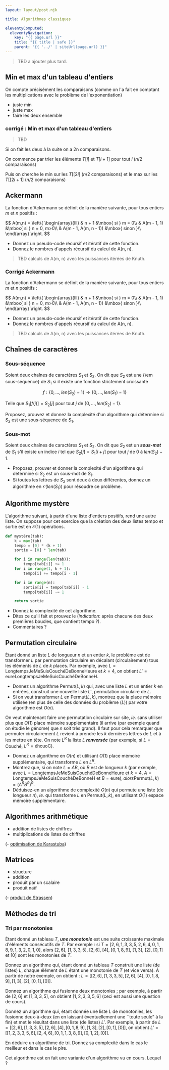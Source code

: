 ```yaml
---
layout: layout/post.njk

title: Algorithmes classiques

eleventyComputed:
  eleventyNavigation:
    key: "{{ page.url }}"
    title: "{{ title | safe }}"
    parent: "{{ '../' | siteUrl(page.url) }}"
---
```


> TBD a ajouter plus tard.

## Min et max d'un tableau d'entiers

On compte précisément les comparaisons (comme on l'a fait en comptant les multiplications avec le problème de l'exponentiation)

- juste min
- juste max
- faire les deux ensemble

### corrigé : Min et max d'un tableau d'entiers

> TBD

Si on fait les deux à la suite on a 2n comparaisons.

On commence par trier les éléments $T[i]$ et $T[i+1]$ pour tout $i$ ($n/2$ comparaisons)

Puis on cherche le min sur les $T[[2i]$ ($n/2$ comparaisons) et le max sur les $T[[2i +1]$ ($n/2$ comparaisons)

## Ackermann

La fonction d'Ackermann se définit de la manière suivante, pour tous entiers $m$ et $n$ positifs :

<div>
$$
A(m,n) =
\left\{
\begin{array}{lll}
 & n + 1 &\mbox{ si } m = 0\\
& A(m - 1, 1) &\mbox{ si } n = 0, m>0\\
& A(m - 1, A(m, n - 1)) &\mbox{ sinon }\\
\end{array}
\right.
$$
</div>

- Donnez un pseudo-code récursif et itératif de cette fonction.
- Donnez le nombres d'appels récursif du calcul de A(n, n).

> TBD calculs de A(m, n) avec les puissances itérées de Knuth.

### Corrigé Ackermann

La fonction d'Ackermann se définit de la manière suivante, pour tous entiers $m$ et $n$ positifs :

<div>
$$
A(m,n) =
\left\{
\begin{array}{lll}
 & n + 1 &\mbox{ si } m = 0\\
& A(m - 1, 1) &\mbox{ si } n = 0, m>0\\
& A(m - 1, A(m, n - 1)) &\mbox{ sinon }\\
\end{array}
\right.
$$
</div>

- Donnez un pseudo-code récursif et itératif de cette fonction.
- Donnez le nombres d'appels récursif du calcul de A(n, n).

> TBD calculs de A(m, n) avec les puissances itérées de Knuth.

## Chaînes de caractères

### Sous-séquence

Soient deux chaînes de caractères $S_1$ et $S_2$. On dit que $S_2$ est une {\em sous-séquence} de $S_1$ si il existe une fonction strictement croissante

$$
f : \{0,\ldots, len(S_2)-1\} \longrightarrow \{0,\ldots, len(S_1)-1\}
$$

Telle que $S_1[f(j)] = S_2[ j]$ pour tout $j$ de $\{0,\ldots, len(S_2)-1\}$.

Proposez, prouvez et donnez la complexité d'un algorithme qui détermine si $S_2$ est une sous-séquence de $S_1$.

### Sous-mot

Soient deux chaînes de caractères $S_1$ et $S_2$. On dit que $S_2$ est un **_sous-mot_** de $S_1$ s'il existe un indice $i$ tel que $S_2[j] = S_1[i + j]$ pour tout $j$ de $0$ à $len(S_2) - 1$.

- Proposez, prouver et donner la complexité d'un algorithme qui détermine si $S_2$ est un sous-mot de $S_1$.
- Si toutes les lettres de $S_2$ sont deux à deux différentes, donnez un algorithme en $\mathcal{O}(len(S_1))$ pour résoudre ce problème.

## Algorithme mystère

L'algorithme suivant, à partir d'une liste d'entiers positifs, rend une autre liste. On suppose pour cet exercice que la création des deux listes tempo et sortie est en $\mathcal{O}(1)$ opérations.

```python
def mystère(tab):
    k = max(tab)
    tempo = [0] * (k + 1)
    sortie = [0] * len(tab)

    for i in range(len(tab)):
        tempo[tab[i]] += 1
    for i in range(1, k + 1):
        tempo[i] += tempo[i - 1]

    for i in range(n):
        sortie[i] = tempo[tab[i]] - 1
        tempo[tab[i]] -= 1

    return sortie

```

- Donnez la complexité de cet algorithme.
- Dites ce qu'il fait et prouvez le (_indication_: après chacune des deux premières boucles, que contient tempo ?).
- Commentaires ?

## Permutation circulaire

Étant donné un liste $L$ de longueur $n$ et un entier $k$, le problème est de transformer $L$ par permutation circulaire en décalant (circulairement) tous les éléments de $L$ de $k$ places. Par exemple, avec $L = \text{LongtempsJeMeSuisCouchéDeBonneHeure}$ et $k = 4$, on obtient $L' = \text{eureLongtempsJeMeSuisCouchéDeBonneH}$.

- Donnez un algorithme $\text{Permut}(L, k)$ qui, avec une liste $L$ et un entier $k$ en entrées, construit une nouvelle liste $L'$, permutation circulaire de $L$.
- Si on veut transformer $L$ en $\text{Permut}(L,k)$, montrez que la place mémoire utilisée (en plus de celle des données du problème ($L$)) par votre algorithme est $O(n)$.

On veut maintenant faire une permutation circulaire sur site, _ie._ sans utiliser plus que $O(1)$ place mémoire supplémentaire (il arrive (par exemple quand on étudie le génome) que $n$ soit très grand). Il faut pour cela
remarquer que permuter circulairement $L$ revient à prendre les $k$ dernières lettres de $L$ et à les mettre en tête. On note $L^R$ la liste $L$ **_renversée_** (par exemple, si $L =\text{Couché}$, $L^R = \text{éhcuoC}$).

- Donnez un algorithme en $O(n)$ et utilisant $O(1)$ place mémoire supplémentaire, qui transforme $L$ en $L^R$.
- Montrez que, si on note $L = AB$, où $B$ est de longueur $k$ (par exemple, avec $L = \text{LongtempsJeMeSuisCouchéDeBonneHeure}$ et $k = 4$, $A =\text{LongtempsJeMeSuisCouchéDeBonneH}$ et $B =\text{eure}), alors \text{Permut}(L, k) = (A^RB^R)^R$.
- Déduisez-en un algorithme de complexité $O(n)$ qui permute une liste (de longueur $n$), _ie._ qui transforme $L$ en $\text{Permut}(L,k)$, en utilisant $O(1)$ espace mémoire supplémentaire.

## Algorithmes arithmétique

- addition de listes de chiffres
- multiplications de listes de chiffres

(- [optimisation de Karastuba](https://fr.wikipedia.org/wiki/Algorithme_de_Karatsuba))

## Matrices

- structure
- addition
- produit par un scalaire
- produit naïf

(- [produit de Strassen](https://fr.wikipedia.org/wiki/Algorithme_de_Strassen))

## Méthodes de tri

### Tri par monotonies

Étant donné un tableau $T$, **_une monotonie_** est une suite croissante maximale d'éléments consécutifs de $T$. Par exemple :
si $T = [2,6, 1,3, 3, 5,2,6, 4,0, 1,8,9,1,3, 2,0,1,0]$, alors $[2,6]$, $[1,3,3,5]$, $[2,6]$, $[4]$, $[0, 1,8,9]$, $[1,3]$, $[2]$, $[0,1]$ et $[0]$ sont les monotonies de $T$.

Donnez un algorithme qui, étant donné un tableau $T$ construit une liste (de listes) $L$, chaque élément de $L$ étant une monotonie de $T$ (et vice versa). À partir de notre exemple, on obtient :
$L = [[2,6], [1,3,3,5],[2,6], [4], [0, 1,8,9], [1,3], [2] ,[0,1], [0]]$.

Donnez un algorithme qui fusionne deux monotonies ; par exemple, à partir de $[2,6]$ et $[1,3,3,5]$, on obtient $[1,2,3,3,5,6]$ (ceci est aussi une question de cours).

Donnez un algorithme qui, étant donnée une liste $L$ de monotonies, les fusionne deux-à-deux (en en laissant éventuellement une ``toute seule" à la fin) et met le résultat dans une liste (de listes) $L'$. Par exemple, à partir de
$L = [[2,6], [1,3,3,5],[2,6], [4], [0, 1,8,9], [1,3], [2] ,[0,1], [0]]$, on obtient $L' = [[1,2,3,3,5,6], [2,4,6],[0,1,1,3,8,9], [0,1,2], [0]]$.

En déduire un algorithme de tri. Donnez sa complexité dans le cas le meilleur et dans le cas
le pire.

Cet algorithme est en fait une variante d'un algorithme vu en cours. Lequel ?

